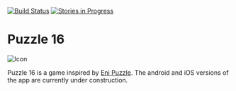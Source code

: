 [![Build Status](https://travis-ci.org/bradyhouse/15.svg?branch=master)](https://travis-ci.org/bradyhouse/16) 
[![Stories in Progress](https://badge.waffle.io/bradyhouse/16.svg?label=in%20progress&title=Stories%20In%20Progress)](http://waffle.io/bradyhouse/16)

Puzzle 16
======

![Icon](http://i.imgur.com/COJkHV6.png)

Puzzle 16 is a game inspired by [Eni Puzzle](http://www.enipuzzles.com/). The android and iOS versions of the
app are currently under construction.

